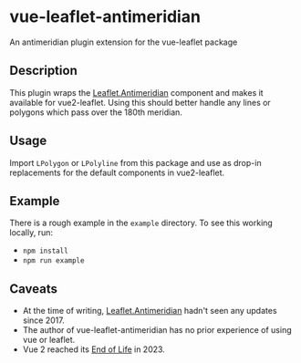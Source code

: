 # vue-leaflet-antimeridian
An antimeridian plugin extension for the vue-leaflet package

## Description
This plugin wraps the [Leaflet.Antimeridian](https://github.com/briannaAndCo/Leaflet.Antimeridian) component and makes it available for vue2-leaflet.
Using this should better handle any lines or polygons which pass over the 180th meridian.

## Usage

Import `LPolygon` or `LPolyline` from this package and use as drop-in replacements for the default components in vue2-leaflet.

## Example
There is a rough example in the `example` directory.  To see this working locally, run:

* `npm install`
* `npm run example`

## Caveats

* At the time of writing, [Leaflet.Antimeridian](https://github.com/briannaAndCo/Leaflet.Antimeridian) hadn't seen any updates since 2017.
* The author of vue-leaflet-antimeridian has no prior experience of using vue or leaflet.
* Vue 2 reached its [End of Life](https://v2.vuejs.org/eol/) in 2023.